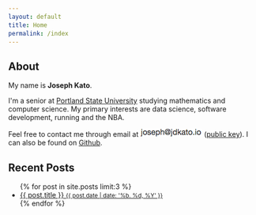 ```yaml
---
layout: default
title: Home
permalink: /index
---
```


## About

My name is **Joseph Kato**.

I'm a senior at <a href="https://www.pdx.edu">Portland State University</a> studying mathematics and computer science. My primary interests are data science, software development, running and the NBA.

Feel free to contact me through email at <img class="inline-img" src="img/inline-em.png"> ([public key](https://keybase.io/jdkato/key.asc)). I can also be found on <a href="https://github.com/jdkato">Github</a>.

## Recent Posts

<ul>
{% for post in site.posts limit:3 %}
<li>
<a href="{{ post.url }}">{{ post.title }} 
  <small>
    <i class="fa fa-calendar"></i>
    {{ post.date | date: '%b. %d, %Y' }}
  </small>
</a>
</li>
{% endfor %}
</ul>


